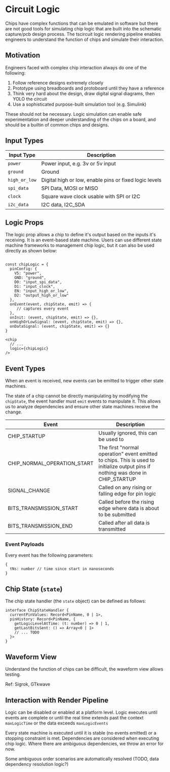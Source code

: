 # Circuit Logic

Chips have complex functions that can be emulated in software but there are not good tools for simulating
chip logic that are built into the schematic capture/pcb design process. The tscircuit logic rendering pipeline
enables engineers to understand the function of chips and simulate their interaction.

## Motivation

Engineers faced with complex chip interaction always do one of the following:

1. Follow reference designs extremely closely
2. Prototype using breadboards and protoboard until they have a reference
3. Think very hard about the design, draw digital signal diagrams, then YOLO the circuit
4. Use a sophisticated purpose-built simulation tool (e.g. Simulink)

These should not be necessary. Logic simulation can enable safe experimentation and deeper
understanding of the chips on a board, and should be a builtin of common chips and designs.


## Input Types

| Input Type | Description |
| ---------- | ----------- |
| `power`    | Power input, e.g. 3v or 5v input |
| `ground`   | Ground |
| `high_or_low` | Digital high or low, enable pins or fixed logic levels |
| `spi_data` | SPI Data, MOSI or MISO |
| `clock`    | Square wave clock usable with SPI or I2C |
| `i2c_data` | I2C data, I2C_SDA |

## Logic Props

The logic prop allows a chip to define it's output based on the inputs it's receiving. It is an
event-based state machine. Users can use different state machine frameworks to management chip logic,
but it can also be used directly as shown below:

```tsx

const chipLogic = {
  pinConfig: {
    V5: "power",
    GND: "ground",
    D0: "input_spi_data",
    D1: "input_clock",
    EN: "input_high_or_low",
    D2: "output_high_or_low"
  },
  onEvent(event, chipState, emit) => {
     // captures every event
  },
  onInit: (event, chipState, emit) => {},
  onHighOrLowSignal: (event, chipState, emit) => {},
  onDataSignal: (event, chipState, emit) => {}
}

<chip
  // ...
  logic={chipLogic}
/>
```

## Event Types

When an event is received, new events can be emitted to trigger other state machines.

The state of a chip cannot be directly manipulating by modifying the `chipState`, the event
handler must `emit` events to manipulate it. This allows us to analyze dependencies and
ensure other state machines receive the change.

| Event | Description |
| ----- | -------- |
| CHIP_STARTUP | Usually ignored, this can be used to  | 
| CHIP_NORMAL_OPERATION_START | The first "normal operation" event emitted to chips. This is used to initialize output pins if nothing was done in CHIP_STARTUP  |
| SIGNAL_CHANGE | Called on any rising or falling edge for pin logic |
| BITS_TRANSMISSION_START | Called before the rising edge where data is about to be submitted |
| BITS_TRANSMISSION_END | Called after all data is transmitted |

### Event Payloads

Every event has the following parameters:

```tsx
{
  tNs: number // time since start in nanoseconds
}
```

## Chip State (`state`)

The chip state handler (the `state` object) can be defined as follows:

```tsx
interface ChipStateHandler {
  currentPinValues: Record<PinName, 0 | 1>,
  pinHistory: Record<PinName, {
    getLogicLevelAtTime: (t: number) => 0 | 1,
    getLastBitsSent: () => Array<0 | 1>
    // ... TODO
  }>
}
```


## Waveform View

Understand the function of chips can be difficult, the waveform view allows testing.

Ref: Sigrok, GTkwave

## Interaction with Render Pipeline

Logic can be disabled or enabled at a platform level. Logic executes until events are complete
or until the real time extends past the context `maxLogicTime` or the data exceeds `maxLogicEvents`

Every state machine is executed until it is stable (no events emitted) or a stopping constraint is met.
Dependencies are considered when executing chip logic. Where there are ambiguous dependencies, we throw
an error for now.

Some ambiguous order scenarios are automatically resolved (TODO, data dependency resolution logic?)

